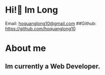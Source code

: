# Hi!🙌 Im Long
Email: hoquanglong10@gmail.com
##Github: https://github.com/hoquanglong10
# About me
## Im currently a Web Developer.
